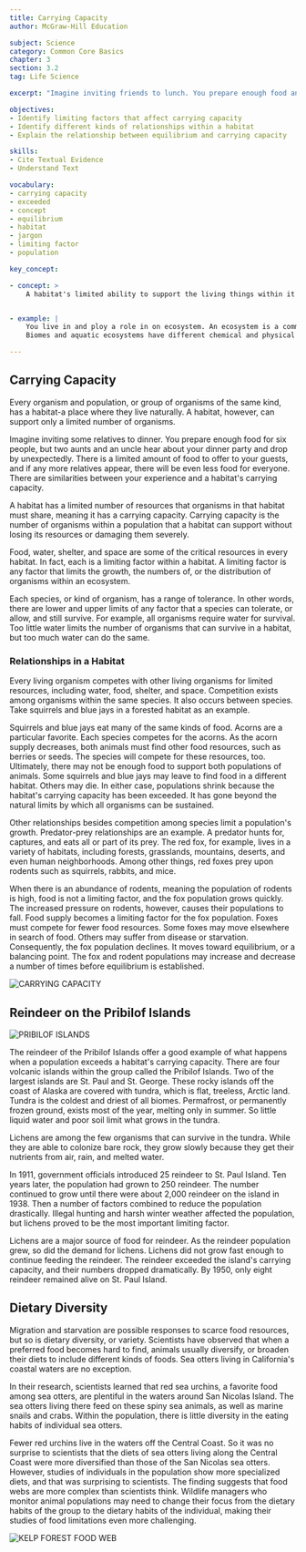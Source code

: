 ```yaml
---
title: Carrying Capacity
author: McGraw-Hill Education

subject: Science
category: Common Core Basics
chapter: 3
section: 3.2
tag: Life Science

excerpt: "Imagine inviting friends to lunch. You prepare enough food and set the table for eight people. Your planned lunch will satisfy the needs of eight people in all. But then each of your friends invites another friend. You don't have enough resources to feed or seat them all. You might say that your lunch community has exceeded its carrying capacity. This lesson talks about carrying capacity, or the environmental limitations that determine how many organisms an ecosystem can support."

objectives:
- Identify limiting factors that affect carrying capacity
- Identify different kinds of relationships within a habitat
- Explain the relationship between equilibrium and carrying capacity

skills:
- Cite Textual Evidence
- Understand Text

vocabulary:
- carrying capacity
- exceeded
- concept
- equilibrium
- habitat
- jargon
- limiting factor
- population

key_concept:

- concept: >
    A habitat's limited ability to support the living things within it is called its carrying capacity. Carrying capacity is shaped by limiting factors in the environment.


- example: |
    You live in and ploy a role in on ecosystem. An ecosystem is a community. or collection of populations of different plants and animals that share a physical environment. In an ecosystem. species live together and interact. Terrestrial ecosystems occur on land. Aquatic ecosystems exist in freshwater and salt water. The largest terrestrial ecosystems are called biomes, and they include different kinds of grasslands, deserts. forests. and alpine or mountain biomes.
    Biomes and aquatic ecosystems have different chemical and physical characteristics. They also have different species of organisms. Think about the plants and animals you see every day in your surroundings. You and they are part of the some ecosystem.

---
```


## Carrying Capacity

Every organism and population, or group of organisms of the same kind, has a habitat-a place where they live naturally. A habitat, however, can support only a limited number of organisms.

Imagine inviting some relatives to dinner. You prepare enough food for six people, but two aunts and an uncle hear about your dinner party and drop by unexpectedly. There is a limited amount of food to offer to your guests, and if any more relatives appear, there will be even less food for everyone. There are similarities between your experience and a habitat's carrying capacity.

A habitat has a limited number of resources that organisms in that habitat must share, meaning it has a carrying capacity. Carrying capacity is the number of organisms within a population that a habitat can support without losing its resources or damaging them severely.

Food, water, shelter, and space are some of the critical resources in every habitat. In fact, each is a limiting factor within a habitat. A limiting factor is any factor that limits the growth, the numbers of, or the distribution of organisms within an ecosystem.

Each species, or kind of organism, has a range of tolerance. In other words, there are lower and upper limits of any factor that a species can tolerate, or allow, and still survive. For example, all organisms require water for survival. Too little water limits the number of organisms that can survive in a habitat, but too much water can do the same.

### Relationships in a Habitat

Every living organism competes with other living organisms for limited resources, including water, food, shelter, and space. Competition exists among organisms within the same species. It also occurs between species. Take squirrels and blue jays in a forested habitat as an example.

Squirrels and blue jays eat many of the same kinds of food. Acorns are a particular favorite. Each species competes for the acorns. As the acorn supply decreases, both animals must find other food resources, such as berries or seeds. The species will compete for these resources, too. Ultimately, there may not be enough food to support both populations of animals. Some squirrels and blue jays may leave to find food in a different habitat. Others may die. In either case, populations shrink because the habitat's carrying capacity has been exceeded. It has gone beyond the natural limits by which all organisms can be sustained.

Other relationships besides competition among species limit a population's growth. Predator-prey relationships are an example. A predator hunts for, captures, and eats all or part of its prey. The red fox, for example, lives in a variety of habitats, including forests, grasslands, mountains, deserts, and even human neighborhoods. Among other things, red foxes prey upon rodents such as squirrels, rabbits, and mice.

When there is an abundance of rodents, meaning the population of rodents is high, food is not a limiting factor, and the fox population grows quickly. The increased pressure on rodents, however, causes their populations to fall. Food supply becomes a limiting factor for the fox population. Foxes must compete for fewer food resources. Some foxes may move elsewhere in search of food. Others may suffer from disease or starvation. Consequently, the fox population declines. It moves toward equilibrium, or a balancing point. The fox and rodent populations may increase and decrease a number of times before equilibrium is established.

![CARRYING CAPACITY]()

## Reindeer on the Pribilof Islands

![PRIBILOF ISLANDS]()

The reindeer of the Pribilof Islands offer a good example of what happens when a population exceeds a habitat's carrying capacity. There are four volcanic islands within the group called the Pribilof Islands. Two of the largest islands are St. Paul and St. George. These rocky islands off the coast of Alaska are covered with tundra, which is flat, treeless, Arctic land. Tundra is the coldest and driest of all biomes. Permafrost, or permanently frozen ground, exists most of the year, melting only in summer. So little liquid water and poor soil limit what grows in the tundra.

Lichens are among the few organisms that can survive in the tundra. While they are able to colonize bare rock, they grow slowly because they get their nutrients from air, rain, and melted water.

In 1911, government officials introduced 25 reindeer to St. Paul Island. Ten years later, the population had grown to 250 reindeer. The number continued to grow until there were about 2,000 reindeer on the island in 1938. Then a number of factors combined to reduce the population drastically. Illegal hunting and harsh winter weather affected the population, but lichens proved to be the most important limiting factor.

Lichens are a major source of food for reindeer. As the reindeer population grew, so did the demand for lichens. Lichens did not grow fast enough to continue feeding the reindeer. The reindeer exceeded the island's carrying capacity, and their numbers dropped dramatically. By 1950, only eight reindeer remained alive on St. Paul Island.

## Dietary Diversity

Migration and starvation are possible responses to scarce food resources, but so is dietary diversity, or variety. Scientists have observed that when a preferred food becomes hard to find, animals usually diversify, or broaden their diets to include different kinds of foods. Sea otters living in California's coastal waters are no exception.

In their research, scientists learned that red sea urchins, a favorite food among sea otters, are plentiful in the waters around San Nicolas Island. The sea otters living there feed on these spiny sea animals, as well as marine snails and crabs. Within the population, there is little diversity in the eating habits of individual sea otters.

Fewer red urchins live in the waters off the Central Coast. So it was no surprise to scientists that the diets of sea otters living along the Central Coast were more diversified than those of the San Nicolas sea otters. However, studies of individuals in the population show more specialized diets, and that was surprising to scientists. The finding suggests that food webs are more complex than scientists think. Wildlife managers who monitor animal populations may need to change their focus from the dietary habits of the group to the dietary habits of the individual, making their studies of food limitations even more challenging.

![KELP FOREST FOOD WEB]()